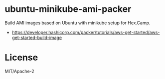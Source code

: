 ubuntu-minikube-ami-packer
==========================

Build AMI images based on Ubuntu with minikube setup for Hex.Camp.

* https://developer.hashicorp.com/packer/tutorials/aws-get-started/aws-get-started-build-image

# License

MIT/Apache-2

